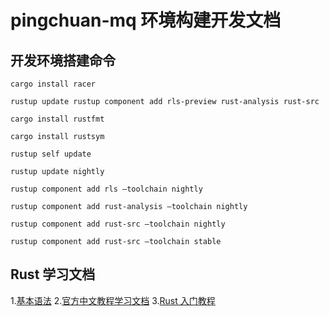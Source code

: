 # pingchuan-mq 环境构建开发文档

## 开发环境搭建命令

```shell
cargo install racer

rustup update rustup component add rls-preview rust-analysis rust-src

cargo install rustfmt

cargo install rustsym

rustup self update

rustup update nightly

rustup component add rls –toolchain nightly

rustup component add rust-analysis –toolchain nightly

rustup component add rust-src –toolchain nightly

rustup component add rust-src –toolchain stable
```

## Rust 学习文档
1.[基本语法](http://rooat.com/custom_types.html)
2.[官方中文教程学习文档](https://kaisery.github.io/trpl-zh-cn/ch20-01-single-threaded.html)
3.[Rust 入门教程](https://rustcc.gitbooks.io/rustprimer/content/)
